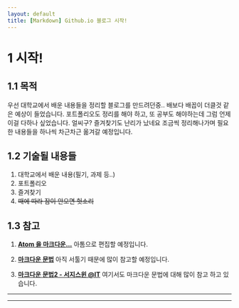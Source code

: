 ```yaml
---
layout: default
title: [Markdown] Github.io 블로그 시작!
---
```

# 1 시작!
## 1.1 목적
우선 대학교에서 배운 내용들을 정리할 블로그를 만드려던중.. 배보다 배꼽이 더클것 같은 예상이 들었습니다. 포트폴리오도 정리를 해야 하고, 또 공부도 해야하는데 그럼 언제 이걸 다하나 싶었습니다. 얼씨구? 즐겨찾기도 난리가 났네요 조금씩 정리해나가며 필요한 내용들을 하나씩 차근차근 옮겨갈 예정입니다.

## 1.2 기술될 내용들
1. 대학교에서 배운 내용(필기, 과제 등..)
2. 포트폴리오
3. 즐겨찾기
4. <del>때에 따라 잠이 안오면 헛소리</del>

## 1.3 참고
1. **[Atom 을 마크다운...](http://futurecreator.github.io/2016/06/14/atom-as-markdown-editor/)** 아톰으로 편집할 예정입니다.

2. **[마크다운 문법](https://gist.githubusercontent.com/ihoneymon/652be052a0727ad59601/raw/6ad0c9d4b539d276b91cef6d56cee5755a19726f/gistfile1.md)** 아직 서툴기 때문에 많이 참고할 예정입니다.

3. **[마크다운 문법2 - 서지스윈 @IT](http://sergeswin.com/1013)** 여기서도 마크다운 문법에 대해 많이 참고 하고 있습니다.
---
---
